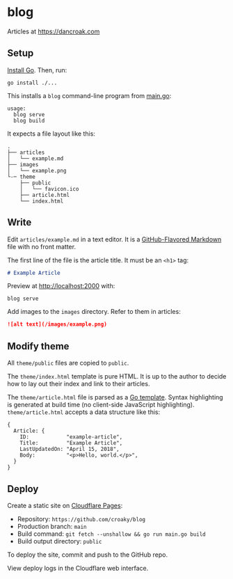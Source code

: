 # blog

Articles at <https://dancroak.com>

## Setup

[Install Go](https://golang.org/doc/install). Then, run:

```
go install ./...
```

This installs a `blog` command-line program from [main.go](main.go):

```
usage:
  blog serve
  blog build
```

It expects a file layout like this:

```
.
├── articles
│   └── example.md
├── images
│   └── example.png
└-─ theme
    ├── public
    │   └── favicon.ico
    ├── article.html
    └── index.html
```

## Write

Edit `articles/example.md` in a text editor.
It is a [GitHub-Flavored Markdown](https://github.github.com/gfm/) file
with no front matter.

The first line of the file is the article title.
It must be an `<h1>` tag:

```md
# Example Article
```

Preview at <http://localhost:2000> with:

```
blog serve
```

Add images to the `images` directory.
Refer to them in articles:

```md
![alt text](/images/example.png)
```

## Modify theme

All `theme/public` files are copied to `public`.

The `theme/index.html` template is pure HTML.
It is up to the author to decide how to lay out their index
and link to their articles.

The `theme/article.html` file is parsed as a [Go template](https://gowebexamples.com/templates/).
Syntax highlighting is generated at build time (no client-side JavaScript highlighting).
`theme/article.html` accepts a data structure like this:

```
{
  Article: {
    ID:            "example-article",
    Title:         "Example Article",
    LastUpdatedOn: "April 15, 2018",
    Body:          "<p>Hello, world.</p>",
  }
}
```

## Deploy

Create a static site on [Cloudflare Pages](https://developers.cloudflare.com/pages/framework-guides/deploy-anything/):

- Repository: `https://github.com/croaky/blog`
- Production branch: `main`
- Build command: `git fetch --unshallow && go run main.go build`
- Build output directory: `public`

To deploy the site, commit and push to the GitHub repo.

View deploy logs in the Cloudflare web interface.
